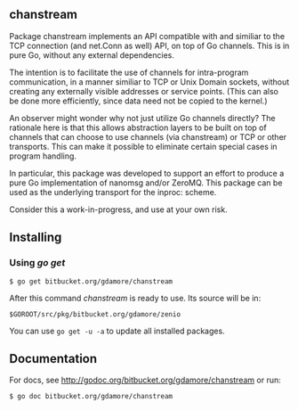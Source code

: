 ## chanstream

Package chanstream implements an API compatible with and similiar to the TCP
connection (and net.Conn as well) API, on top of Go channels.  This is in
pure Go, without any external dependencies.

The intention is to facilitate the use of channels for intra-program
communication, in a manner similiar to TCP or Unix Domain sockets, without
creating any externally visible addresses or service points.  (This can also
be done more efficiently, since data need not be copied to the kernel.)

An observer might wonder why not just utilize Go channels directly?  The
rationale here is that this allows abstraction layers to be built on top
of channels that can choose to use channels (via chanstream) or TCP or
other transports.  This can make it possible to eliminate certain special
cases in program handling.

In particular, this package was developed to support an effort to produce
a pure Go implementation of nanomsg and/or ZeroMQ.  This package can be used
as the underlying transport for the inproc: scheme.

Consider this a work-in-progress, and use at your own risk.

## Installing

### Using *go get*

    $ go get bitbucket.org/gdamore/chanstream

After this command *chanstream* is ready to use. Its source will be in:

    $GOROOT/src/pkg/bitbucket.org/gdamore/zenio

You can use `go get -u -a` to update all installed packages.

## Documentation

For docs, see http://godoc.org/bitbucket.org/gdamore/chanstream or run:

    $ go doc bitbucket.org/gdamore/chanstream
